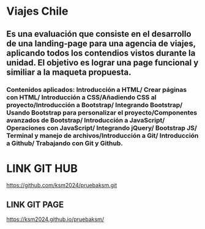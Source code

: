 # Viajes Chile 
## Es una evaluación que consiste en el desarrollo de una landing-page para una agencia de viajes, aplicando todos los contendios vistos durante la unidad. El objetivo es lograr una page funcional y similiar a la maqueta propuesta.
### Contenidos aplicados: Introducción a HTML/ Crear páginas con HTML/ Introducción a CSS/Añadiendo CSS al proyecto/Introducción a Bootstrap/ Integrando Bootstrap/ Usando Bootstrap para personalizar el proyecto/Componentes avanzados de Bootstrap/ Introducción a JavaScript/ Operaciones con JavaScript/ Integrando jQuery/ Bootstrap JS/ Terminal y manejo de archivos/Introducción a Git/ Introducción a Github/ Trabajando con Git y Github.

# LINK GIT HUB
https://github.com/ksm2024/pruebaksm.git

## LINK GIT PAGE
https://ksm2024.github.io/pruebaksm/
